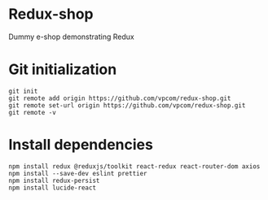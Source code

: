 # Redux-shop

Dummy e-shop demonstrating Redux

# Git initialization

```
git init
git remote add origin https://github.com/vpcom/redux-shop.git
git remote set-url origin https://github.com/vpcom/redux-shop.git
git remote -v
```

# Install dependencies

```
npm install redux @reduxjs/toolkit react-redux react-router-dom axios
npm install --save-dev eslint prettier
npm install redux-persist
npm install lucide-react
```